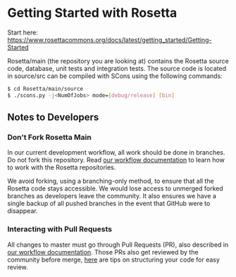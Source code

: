 Getting Started with Rosetta
============================
Start here: https://www.rosettacommons.org/docs/latest/getting_started/Getting-Started

Rosetta/main (the repository you are looking at) contains the Rosetta source code, database, unit tests and integration tests. The source code is located in source/src can be compiled with SCons using the following commands:

``` sh
$ cd Rosetta/main/source
$ ./scons.py -j<NumOfJobs> mode=[debug/release] [bin]
```

## Notes to Developers
### Don't Fork Rosetta Main
In our current development workflow, all work should be done in branches. Do not fork this repository.  Read [our workflow documentation](https://www.rosettacommons.org/docs/wiki/internal_documentation/GithubWorkflow) to learn how to work with the Rosetta repositories.

We avoid forking, using a branching-only method, to ensure that all the Rosetta code stays accessible.  We would lose access to unmerged forked branches as developers leave the community.  It also ensures we have a single backup of all pushed branches in the event that GitHub were to disappear.

### Interacting with Pull Requests
All changes to master must go through Pull Requests (PR), also described in [our workflow documentation](https://www.rosettacommons.org/docs/wiki/internal_documentation/GithubWorkflow).  Those PRs also get reviewed by the community before merge, [here](https://www.rosettacommons.org/docs/wiki/internal_documentation/GithubWorkflow#workflow-for-using-github_pull-request-pr_pull-request-review-what-to-do-before-review) are tips on structuring your code for easy review.

